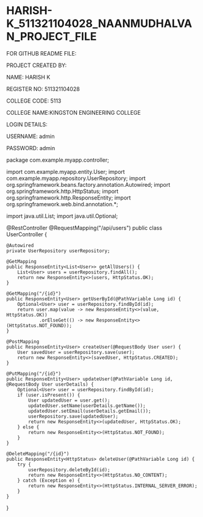 # HARISH-K_511321104028_NAANMUDHALVAN_PROJECT_FILE

FOR GITHUB README FILE:


PROJECT CREATED BY:

NAME: HARISH K

REGISTER NO: 511321104028

COLLEGE CODE: 5113

COLLEGE NAME:KINGSTON ENGINEERING COLLEGE

LOGIN DETAILS:

USERNAME: admin

PASSWORD: admin

package com.example.myapp.controller;

import com.example.myapp.entity.User;
import com.example.myapp.repository.UserRepository;
import org.springframework.beans.factory.annotation.Autowired;
import org.springframework.http.HttpStatus;
import org.springframework.http.ResponseEntity;
import org.springframework.web.bind.annotation.*;

import java.util.List;
import java.util.Optional;

@RestController
@RequestMapping("/api/users")
public class UserController {

    @Autowired
    private UserRepository userRepository;

    @GetMapping
    public ResponseEntity<List<User>> getAllUsers() {
        List<User> users = userRepository.findAll();
        return new ResponseEntity<>(users, HttpStatus.OK);
    }

    @GetMapping("/{id}")
    public ResponseEntity<User> getUserById(@PathVariable Long id) {
        Optional<User> user = userRepository.findById(id);
        return user.map(value -> new ResponseEntity<>(value, HttpStatus.OK))
                .orElseGet(() -> new ResponseEntity<>(HttpStatus.NOT_FOUND));
    }

    @PostMapping
    public ResponseEntity<User> createUser(@RequestBody User user) {
        User savedUser = userRepository.save(user);
        return new ResponseEntity<>(savedUser, HttpStatus.CREATED);
    }

    @PutMapping("/{id}")
    public ResponseEntity<User> updateUser(@PathVariable Long id, @RequestBody User userDetails) {
        Optional<User> user = userRepository.findById(id);
        if (user.isPresent()) {
            User updatedUser = user.get();
            updatedUser.setName(userDetails.getName());
            updatedUser.setEmail(userDetails.getEmail());
            userRepository.save(updatedUser);
            return new ResponseEntity<>(updatedUser, HttpStatus.OK);
        } else {
            return new ResponseEntity<>(HttpStatus.NOT_FOUND);
        }
    }

    @DeleteMapping("/{id}")
    public ResponseEntity<HttpStatus> deleteUser(@PathVariable Long id) {
        try {
            userRepository.deleteById(id);
            return new ResponseEntity<>(HttpStatus.NO_CONTENT);
        } catch (Exception e) {
            return new ResponseEntity<>(HttpStatus.INTERNAL_SERVER_ERROR);
        }
    }
}
